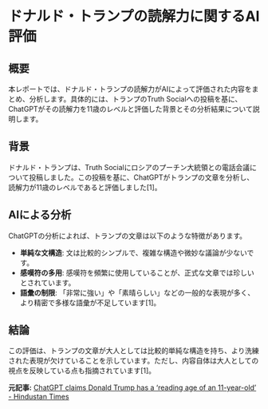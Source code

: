 # ドナルド・トランプの読解力に関するAI評価

## 概要

本レポートでは、ドナルド・トランプの読解力がAIによって評価された内容をまとめ、分析します。具体的には、トランプのTruth Socialへの投稿を基に、ChatGPTがその読解力を11歳のレベルと評価した背景とその分析結果について説明します。

## 背景

ドナルド・トランプは、Truth Socialにロシアのプーチン大統領との電話会議について投稿しました。この投稿を基に、ChatGPTがトランプの文章を分析し、読解力が11歳のレベルであると評価しました[1]。

## AIによる分析

ChatGPTの分析によれば、トランプの文章は以下のような特徴があります。

- **単純な文構造**: 文は比較的シンプルで、複雑な構造や微妙な議論が少ないです。
- **感嘆符の多用**: 感嘆符を頻繁に使用していることが、正式な文章では珍しいとされています。
- **語彙の制限**: 「非常に強い」や「素晴らしい」などの一般的な表現が多く、より精密で多様な語彙が不足しています[1]。

## 結論

この評価は、トランプの文章が大人としては比較的単純な構造を持ち、より洗練された表現が欠けていることを示しています。ただし、内容自体は大人としての視点を反映している点も指摘されています[1]。

**元記事:** [ChatGPT claims Donald Trump has a ‘reading age of an 11-year-old’ - Hindustan Times](https://www.hindustantimes.com/world-news/us-news/chatgpt-claims-donald-trump-has-a-reading-age-of-an-11yearold-101739412510089.html)
